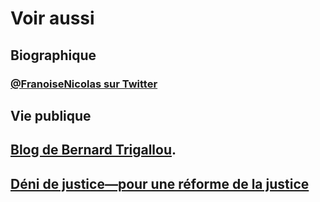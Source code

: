 # Voir aussi

## Biographique
### [@FranoiseNicolas sur Twitter](https://twitter.com/FranoiseNicolas)
## Vie publique
## [Blog de Bernard Trigallou](http://avocats-notaires.over-blog.com).
## [Déni de justice—pour une réforme de la justice](https://denidejustice.wordpress.com/)
